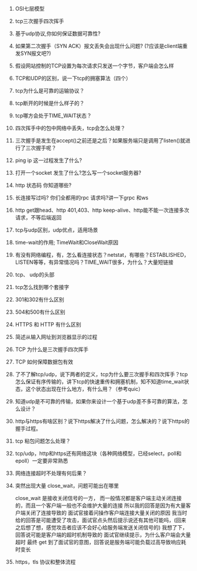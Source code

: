 1. OSI七层模型

2. tcp三次握手四次挥手

3. 基于udp协议,你如何保证数据可靠性?

4. 如果第二次握手（SYN ACK）报文丢失会出现什么问题?
    (?应该是client端重发SYN报文吧?)

5. 假设网站控制的TCP设置为每次请求只发送一个字节，客户端会怎么样

6. TCP和UDP的区别，说一下tcp的拥塞算法（四个）

7. tcp为什么是可靠的运输协议？

8. tcp断开的时候是什么样子的？

9. tcp哪方会处于TIME_WAIT状态？

10. 四次挥手中的包中网络中丢失，tcp会怎么处理？

11. 三次握手是发生在accept()之前还是之后？如果服务端只是调用了listen()就进行了三次握手呢？

12. ping ip 这一过程发生了什么?

13. 打开一个socket 发生了什么?怎么写一个socket服务器?

14. http 状态码 你知道哪些?

15. 长连接写过吗? 你们全都用的rpc 请求吗?讲一下grpc 和ws

16. http get跟head、http 401,403、http keep-alive、http能不能一次连接多次请求，不等后端返回

17. tcp与udp区别，udp优点，适用场景

18. time-wait的作用; TimeWait和CloseWait原因

19. 有没有网络编程，有，怎么看连接状态？netstat，有哪些？ESTABLISHED，LISTEN等等，有异常情况吗？TIME_WAIT很多，为什么？大量短链接


20. tcp、 udp的头部

21. tcp怎么找到哪个套接字

22. 301和302有什么区别

23. 504和500有什么区别

24. HTTPS 和 HTTP 有什么区别

25. 简述从输入网址到浏览器显示的过程

26. TCP 为什么是三次握手四次挥手

27. TCP 如何保障数据包有效

28. 了不了解tcp/udp，说下两者的定义，tcp为什么要三次握手和四次挥手？tcp怎么保证有序传输的，讲下tcp的快速重传和拥塞机制，知不知道time_wait状态，这个状态出现在什么地方，有什么用？（参考quic）

29. 知道udp是不可靠的传输，如果你来设计一个基于udp差不多可靠的算法，怎么设计？

30. http与https有啥区别？说下https解决了什么问题，怎么解决的？说下https的握手过程。

31. tcp 粘包问题怎么处理？

32. tcp/udp，http和https还有网络这块（各种网络模型，已经select，poll和epoll）一定要非常熟悉

33. 网络连接超时不处理有何后果？

34. 突然出现大量 close_wait，问题可能出在哪里

    close_wait 是接收关闭信号的一方， 而一般情况都是客户端主动关闭连接的，而且一个客户端一般也不会维护大量的连接
    所以我的回答是因为有大量客户端关闭了连接导致的
    面试官接着问操作客户端连接大量关闭的原因
    我当时给的回答是可能遭受了攻击，面试官点头然后提示说还有其他可能吗，(回来之后想了想，感觉攻击者应该不会好心给服务端发送关闭信号的)
    我想了下，回答说可能是客户端的超时机制导致的
    面试官继续提示，为什么客户端会大量超时
    最终 get 到了面试官的意图，回答说是服务端可能负载过高导致响应耗时变长


35. https，tls 协议和整体流程

